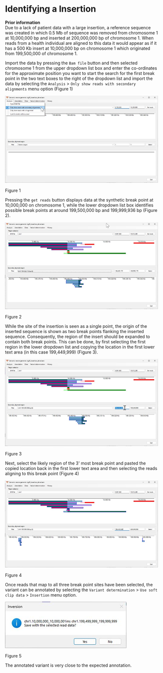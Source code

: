 # Identifying a Insertion

__Prior information__  
Due to a lack of patient data with a large insertion, a reference sequence was created in which 0.5 Mb of sequence was removed from chromosome 1 at 10,000,000 bp and inserted at 200,000,000 bp of chromosome 1. When reads from a health individual are aligned to this data it would appear as if it has a 500 Kb insert at 10,000,000 bp on chromosome 1 which originated from 199,500,000 of chromosome 1. 

Import the data by pressing the ```Bam file``` button and then selected chromosome 1 from the upper dropdown list box and enter the co-ordinates for the approximate position you want to start the search for the first break point in the  two text boxes to the right of the dropdown list and import the data by selecting the ```Analysis``` > ```Only show reads with secondary alignments``` menu option (Figure 1)

![Figure 1](images/examples/figure1ins.jpg)

Figure 1

Pressing the ```get reads``` button displays data at the synthetic break point at 10,000,000 on chromosome 1, while the lower dropdown list box identifies possible break points at around 199,500,000 bp and 199,999,936 bp (Figure 2).   

![Figure 2](images/examples/figure2ins.jpg)

Figure 2

While the site of the insertion is seen as a single point, the origin of the inserted sequence is shown as two break points flanking the inserted sequence. Consequently, the region of the insert should be expanded to contain both break points. This can be done, by first selecting the first region in the lower dropdown list and copying the location in the first lower text area (in this case 199,449,999) (Figure 3). 

![Figure 3](images/examples/figure3ins.jpg)

Figure 3

Next, select the likely region of the 3' most break point and pasted the copied location back in the first lower text area and then selecting the reads aligning to this break point (Figure 4)

![Figure 4](images/examples/figure4ins.jpg)

Figure 4

Once reads that map to all three break point sites have been selected, the variant can be annotated by selecting the ```Variant determination``` > ```Use soft clip data``` > ```Insertion``` menu option.

![Figure 5](images/examples/figure5ins.jpg)

Figure 5

The annotated variant is very close to the expected annotation. 